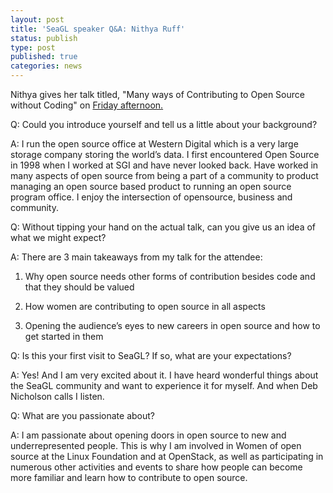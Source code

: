 ```yaml
---
layout: post
title: 'SeaGL speaker Q&A: Nithya Ruff'
status: publish
type: post
published: true
categories: news
---
```


Nithya gives her talk titled, "Many ways of Contributing to Open Source without Coding" on [Friday afternoon.](https://osem.seagl.org/conference/seagl2016/program/proposal/225)

Q: Could you introduce yourself and tell us a little about your background?

A: I run the open source office at Western Digital which is a very large storage company storing the world’s data. I first encountered Open Source in 1998 when I worked at SGI and have never looked back. Have worked in many aspects of open source from being a part of a community to product managing an open source based product to running an open source program office. I enjoy the intersection of opensource, business and community.

Q: Without tipping your hand on the actual talk, can you give us an idea of what we might expect?

A: There are 3 main takeaways from my talk for the attendee:

1. Why open source needs other forms of contribution besides code and that they should be valued

2. How women are contributing to open source in all aspects

3. Opening the audience’s eyes to new careers in open source and how to get started in them

Q: Is this your first visit to SeaGL? If so, what are your expectations?

A: Yes! And I am very excited about it. I have heard wonderful things about the SeaGL community and want to experience it for myself. And when Deb Nicholson calls I listen.

Q: What are you passionate about?

A: I am passionate about opening doors in open source to new and underrepresented people. This is why I am involved in Women of open source at the Linux Foundation and at OpenStack, as well as participating in numerous other activities and events to share how people can become more familiar and learn how to contribute to open source.

